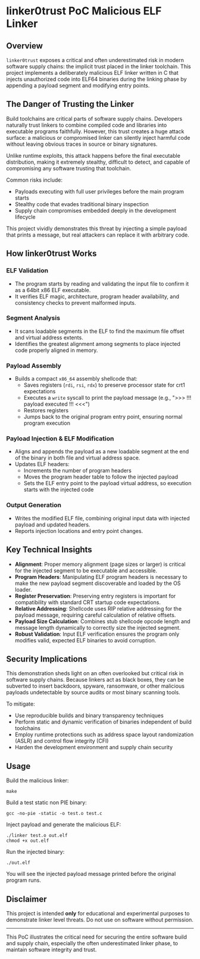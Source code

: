 # linker0trust PoC Malicious ELF Linker

## Overview

`linker0trust` exposes a critical and often underestimated risk in modern software supply chains: the implicit trust placed in the linker toolchain. This project implements a deliberately malicious ELF linker written in C that injects unauthorized code into ELF64 binaries during the linking phase by appending a payload segment and modifying entry points.

## The Danger of Trusting the Linker

Build toolchains are critical parts of software supply chains. Developers naturally trust linkers to combine compiled code and libraries into executable programs faithfully. However, this trust creates a huge attack surface: a malicious or compromised linker can silently inject harmful code without leaving obvious traces in source or binary signatures.

Unlike runtime exploits, this attack happens before the final executable distribution, making it extremely stealthy, difficult to detect, and capable of compromising any software trusting that toolchain.

Common risks include:
- Payloads executing with full user privileges before the main program starts
- Stealthy code that evades traditional binary inspection
- Supply chain compromises embedded deeply in the development lifecycle

This project vividly demonstrates this threat by injecting a simple payload that prints a message, but real attackers can replace it with arbitrary code.

## How linker0trust Works

### ELF Validation

- The program starts by reading and validating the input file to confirm it as a 64bit x86 ELF executable.
- It verifies ELF magic, architecture, program header availability, and consistency checks to prevent malformed inputs.

### Segment Analysis

- It scans loadable segments in the ELF to find the maximum file offset and virtual address extents.
- Identifies the greatest alignment among segments to place injected code properly aligned in memory.

### Payload Assembly

- Builds a compact `x86_64` assembly shellcode that:
  - Saves registers (`rdi`, `rsi`, `rdx`) to preserve processor state for crt1 expectations
  - Executes a `write` syscall to print the payload message (e.g., ">>> !!! payload executed !!! <<<")
  - Restores registers
  - Jumps back to the original program entry point, ensuring normal program execution

### Payload Injection & ELF Modification

- Aligns and appends the payload as a new loadable segment at the end of the binary in both file and virtual address space.
- Updates ELF headers:
  - Increments the number of program headers
  - Moves the program header table to follow the injected payload
  - Sets the ELF entry point to the payload virtual address, so execution starts with the injected code

### Output Generation

- Writes the modified ELF file, combining original input data with injected payload and updated headers.
- Reports injection locations and entry point changes.

## Key Technical Insights

- **Alignment**: Proper memory alignment (page sizes or larger) is critical for the injected segment to be executable and accessible.
- **Program Headers**: Manipulating ELF program headers is necessary to make the new payload segment discoverable and loaded by the OS loader.
- **Register Preservation**: Preserving entry registers is important for compatibility with standard CRT startup code expectations.
- **Relative Addressing**: Shellcode uses RIP relative addressing for the payload message, requiring careful calculation of relative offsets.
- **Payload Size Calculation**: Combines stub shellcode opcode length and message length dynamically to correctly size the injected segment.
- **Robust Validation**: Input ELF verification ensures the program only modifies valid, expected ELF binaries to avoid corruption.

## Security Implications

This demonstration sheds light on an often overlooked but critical risk in software supply chains. Because linkers act as black boxes, they can be subverted to insert backdoors, spyware, ransomware, or other malicious payloads undetectable by source audits or most binary scanning tools.

To mitigate:
- Use reproducible builds and binary transparency techniques
- Perform static and dynamic verification of binaries independent of build toolchains
- Employ runtime protections such as address space layout randomization (ASLR) and control flow integrity (CFI)
- Harden the development environment and supply chain security

## Usage

Build the malicious linker:

```
make
```


Build a test static non PIE binary:

```
gcc -no-pie -static -o test.o test.c
```


Inject payload and generate the malicious ELF:

```
./linker test.o out.elf
chmod +x out.elf
```


Run the injected binary:

```
./out.elf
```

You will see the injected payload message printed before the original program runs.

## Disclaimer

This project is intended **only** for educational and experimental purposes to demonstrate linker level threats. Do not use on software without permission.

---

This PoC illustrates the critical need for securing the entire software build and supply chain, especially the often underestimated linker phase, to maintain software integrity and trust.

